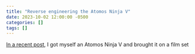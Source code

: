 ```yaml
---
title: "Reverse engineering the Atomos Ninja V"
date: 2023-10-02 12:00:00 -0500
categories: []
tags: []
---
```


[In a recent post](https://v3ntus.github.io/posts/sony-shoot/), I got myself an Atomos Ninja V and brought it on a film set